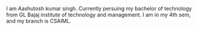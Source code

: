 I am Aashutosh kumar singh.
Currently persuing my bachelor of technology from GL Bajaj institute of technology and management.
I am in my 4th sem, and my branch is CSAIML.
